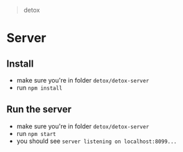 > detox

# Server

## Install

* make sure you're in folder `detox/detox-server`
* run `npm install`

## Run the server

* make sure you're in folder `detox/detox-server`
* run `npm start`
* you should see `server listening on localhost:8099...`
